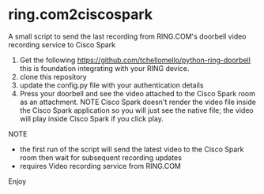 # ring.com2ciscospark
A small script to send the last recording from RING.COM's doorbell video recording service to Cisco Spark

1) Get the following https://github.com/tchellomello/python-ring-doorbell this is foundation integrating with your RING device.
2) clone this repository
3) update the config.py file with your authentication details
4) Press your doorbell and see the video attached to the Cisco Spark room as an attachment. NOTE Cisco Spark doesn't render the video file inside the Cisco Spark application so you will just see the native file; the video will play inside Cisco Spark if you click play.

NOTE 
- the first run of the script will send the latest video to the Cisco Spark room then wait for subsequent recording updates
- requires Video recording service from RING.COM

Enjoy
